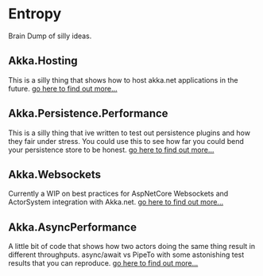 # Entropy
Brain Dump of silly ideas.


## Akka.Hosting
This is a silly thing that shows how to host akka.net applications in the future.
[go here to find out more...](https://github.com/Lutando/Entropy/tree/master/Akka.Hosting)

## Akka.Persistence.Performance
This is a silly thing that ive written to test out persistence plugins and how they fair under stress. You could use this to see how far you could bend your persistence store to be honest.
[go here to find out more...](https://github.com/Lutando/Entropy/tree/master/Akka.Persistence.Performance)

## Akka.Websockets
Currently a WIP on best practices for AspNetCore Websockets and ActorSystem integration with Akka.net.
[go here to find out more...](https://github.com/Lutando/Entropy/tree/master/Akka.Websockets)

## Akka.AsyncPerformance
A little bit of code that shows how two actors doing the same thing result in different throughputs. async/await vs PipeTo with some astonishing test results that you can reproduce. [go here to find out more...](https://github.com/Lutando/Entropy/tree/master/Akka.AsyncPerformance)